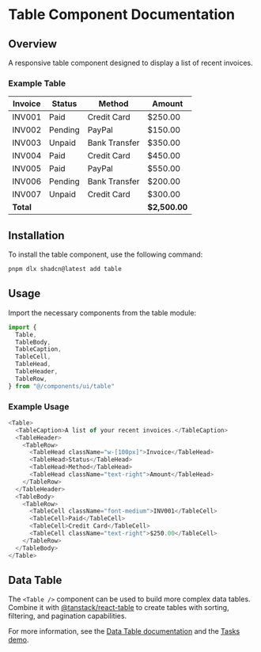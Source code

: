 # Table Component Documentation

## Overview
A responsive table component designed to display a list of recent invoices.

### Example Table

| Invoice | Status | Method | Amount |
| --- | --- | --- | --- |
| INV001 | Paid | Credit Card | $250.00 |
| INV002 | Pending | PayPal | $150.00 |
| INV003 | Unpaid | Bank Transfer | $350.00 |
| INV004 | Paid | Credit Card | $450.00 |
| INV005 | Paid | PayPal | $550.00 |
| INV006 | Pending | Bank Transfer | $200.00 |
| INV007 | Unpaid | Credit Card | $300.00 |
| **Total** | | | **$2,500.00** |

## Installation
To install the table component, use the following command:

```bash
pnpm dlx shadcn@latest add table
```

## Usage
Import the necessary components from the table module:

```javascript
import {
  Table,
  TableBody,
  TableCaption,
  TableCell,
  TableHead,
  TableHeader,
  TableRow,
} from "@/components/ui/table"
```

### Example Usage

```javascript
<Table>
  <TableCaption>A list of your recent invoices.</TableCaption>
  <TableHeader>
    <TableRow>
      <TableHead className="w-[100px]">Invoice</TableHead>
      <TableHead>Status</TableHead>
      <TableHead>Method</TableHead>
      <TableHead className="text-right">Amount</TableHead>
    </TableRow>
  </TableHeader>
  <TableBody>
    <TableRow>
      <TableCell className="font-medium">INV001</TableCell>
      <TableCell>Paid</TableCell>
      <TableCell>Credit Card</TableCell>
      <TableCell className="text-right">$250.00</TableCell>
    </TableRow>
  </TableBody>
</Table>
```

## Data Table
The `<Table />` component can be used to build more complex data tables. Combine it with [@tanstack/react-table](https://tanstack.com/table/v8) to create tables with sorting, filtering, and pagination capabilities.

For more information, see the [Data Table documentation](/docs/components/data-table) and the [Tasks demo](/examples/tasks).